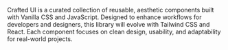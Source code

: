 Crafted UI is a curated collection of reusable, aesthetic components built with Vanilla CSS and JavaScript. Designed to enhance workflows for developers and designers, this library will evolve with Tailwind CSS and React. Each component focuses on clean design, usability, and adaptability for real-world projects.
